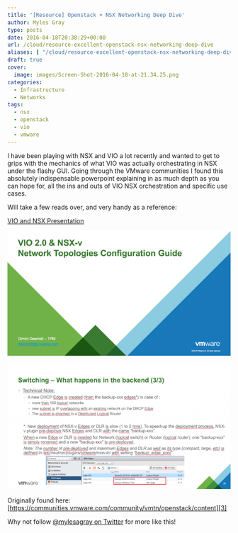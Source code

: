 ```yaml
---
title: '[Resource] Openstack + NSX Networking Deep Dive'
author: Myles Gray
type: posts
date: 2016-04-18T20:38:29+00:00
url: /cloud/resource-excellent-openstack-nsx-networking-deep-dive
aliases: [ "/cloud/resource-excellent-openstack-nsx-networking-deep-dive/amp" ]
draft: true
cover:
  image: images/Screen-Shot-2016-04-18-at-21.34.25.png
categories:
  - Infrastructure
  - Networks
tags:
  - nsx
  - openstack
  - vio
  - vmware
---
```


I have been playing with NSX and VIO a lot recently and wanted to get to grips with the mechanics of what VIO was actually orchestrating in NSX under the flashy GUI. Going through the VMware communities I found this absolutely indispensable powerpoint explaining in as much depth as you can hope for, all the ins and outs of VIO NSX orchestration and specific use cases.

Will take a few reads over, and very handy as a reference:

[VIO and NSX Presentation][5]

![VIO and NSX title slide][1]

![VIO and NSX switching][2]

Originally found here: [https://communities.vmware.com/community/vmtn/openstack/content][3]

Why not follow [@mylesagray on Twitter][4] for more like this!

 [1]: images/Screen-Shot-2016-04-18-at-21.36.18.png
 [2]: images/Screen-Shot-2016-04-18-at-21.34.25.png
 [3]: https://communities.vmware.com/community/vmtn/openstack/content
 [4]: https://twitter.com/mylesagray
 [5]: images/VIO2.0NSX-Network-Topologies-Configuration-Guide-v1.0public.pptx